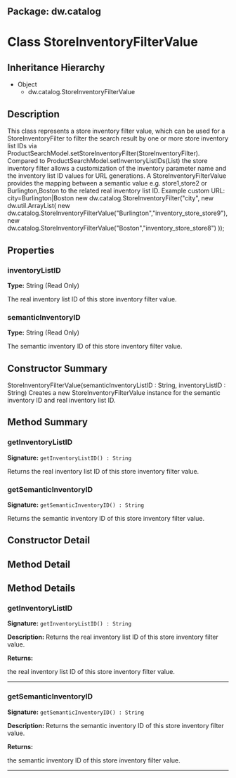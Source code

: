 ## Package: dw.catalog

# Class StoreInventoryFilterValue

## Inheritance Hierarchy

- Object
  - dw.catalog.StoreInventoryFilterValue

## Description

This class represents a store inventory filter value, which can be used for a StoreInventoryFilter to filter the search result by one or more store inventory list IDs via ProductSearchModel.setStoreInventoryFilter(StoreInventoryFilter). Compared to ProductSearchModel.setInventoryListIDs(List) the store inventory filter allows a customization of the inventory parameter name and the inventory list ID values for URL generations. A StoreInventoryFilterValue provides the mapping between a semantic value e.g. store1,store2 or Burlington,Boston to the related real inventory list ID. Example custom URL: city=Burlington|Boston new dw.catalog.StoreInventoryFilter("city", new dw.util.ArrayList( new dw.catalog.StoreInventoryFilterValue("Burlington","inventory_store_store9"), new dw.catalog.StoreInventoryFilterValue("Boston","inventory_store_store8") ));

## Properties

### inventoryListID

**Type:** String (Read Only)

The real inventory list ID of this store inventory filter value.

### semanticInventoryID

**Type:** String (Read Only)

The semantic inventory ID of this store inventory filter value.

## Constructor Summary

StoreInventoryFilterValue(semanticInventoryListID : String, inventoryListID : String) Creates a new StoreInventoryFilterValue instance for the semantic inventory ID and real inventory list ID.

## Method Summary

### getInventoryListID

**Signature:** `getInventoryListID() : String`

Returns the real inventory list ID of this store inventory filter value.

### getSemanticInventoryID

**Signature:** `getSemanticInventoryID() : String`

Returns the semantic inventory ID of this store inventory filter value.

## Constructor Detail

## Method Detail

## Method Details

### getInventoryListID

**Signature:** `getInventoryListID() : String`

**Description:** Returns the real inventory list ID of this store inventory filter value.

**Returns:**

the real inventory list ID of this store inventory filter value.

---

### getSemanticInventoryID

**Signature:** `getSemanticInventoryID() : String`

**Description:** Returns the semantic inventory ID of this store inventory filter value.

**Returns:**

the semantic inventory ID of this store inventory filter value.

---